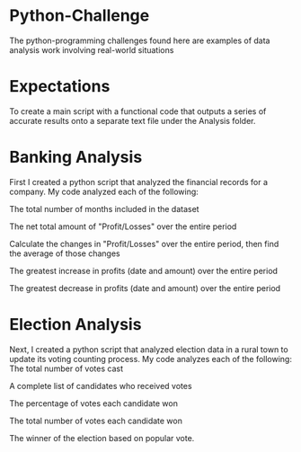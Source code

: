 # Python-Challenge
The python-programming challenges found here are examples of data analysis work involving real-world situations

# Expectations
To create a main script with a functional code that outputs a series of accurate results onto a separate text file under the Analysis folder.

# Banking Analysis
First I created a python script that analyzed the financial records for a company. My code analyzed each of the following:

The total number of months included in the dataset

The net total amount of "Profit/Losses" over the entire period

Calculate the changes in "Profit/Losses" over the entire period, then find the average of those changes

The greatest increase in profits (date and amount) over the entire period

The greatest decrease in profits (date and amount) over the entire period

# Election Analysis
Next, I created a python script that analyzed election data in a rural town to update its voting counting process. My code analyzes each of the following: The total number of votes cast

A complete list of candidates who received votes

The percentage of votes each candidate won

The total number of votes each candidate won

The winner of the election based on popular vote.
